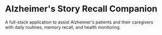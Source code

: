 # Alzheimer's Story Recall Companion

A full-stack application to assist Alzheimer's patients and their caregivers with daily routines, memory recall, and health monitoring.
